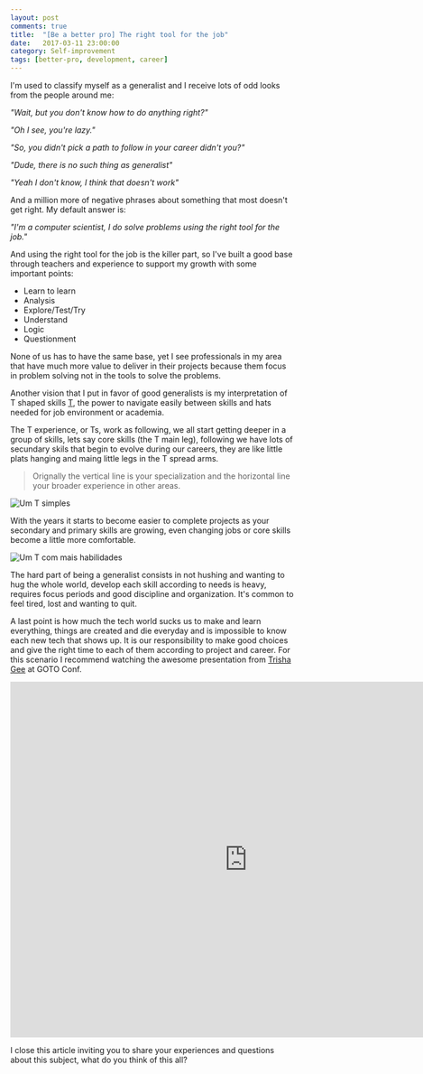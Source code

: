 ```yaml
---
layout: post
comments: true
title:  "[Be a better pro] The right tool for the job"
date:   2017-03-11 23:00:00
category: Self-improvement
tags: [better-pro, development, career]
---
```


I'm used to classify myself as a generalist and I receive lots of odd looks from the people around me:

*"Wait, but you don't know how to do anything right?"*

*"Oh I see, you're lazy."*

*"So, you didn't pick a path to follow in your career didn't you?"*

*"Dude, there is no such thing as generalist"*

*"Yeah I don't know, I think that doesn't work"*

And a million more of negative phrases about something that most doesn't get right. My default answer is:

*"I'm a computer scientist, I do solve problems using the right tool for the job."*

And using the right tool for the job is the killer part, so I've built a good base through teachers and experience to support my growth with some important points:
* Learn to learn
* Analysis
* Explore/Test/Try
* Understand
* Logic
* Questionment

None of us has to have the same base, yet I see professionals in my area that have much more value to deliver in their projects because them focus in problem solving not in the tools to solve the problems.

Another vision that I put in favor of good generalists is my interpretation of T shaped skills [T](https://www.google.ca/url?sa=t&rct=j&q=&esrc=s&source=web&cd=1&cad=rja&uact=8&ved=0ahUKEwjj4ZLJ2s3SAhUj6IMKHdHLB9EQFggaMAA&url=https%3A%2F%2Fen.wikipedia.org%2Fwiki%2FT-shaped_skills&usg=AFQjCNGvQPGomkZ_Nylh8qwn_72hROGKrw), the power to navigate easily between skills and hats needed for job environment or academia.

The T experience, or Ts, work as following, we all start getting deeper in a group of skills, lets say core skills (the T main leg), following we have lots of secundary skils that begin to evolve during our careers, they are like little plats hanging and maing little legs in the T spread arms.

> Orignally the vertical line is your specialization and the horizontal line your broader experience in other areas.

![Um T simples](http://vnavarro.com.br/assets/tshapedskills01.png)


With the years it starts to become easier to complete projects as your secondary and primary skills are growing, even changing jobs or core skills become a little more comfortable.

![Um T com mais habilidades](http://vnavarro.com.br/assets/tshapedskills02.png)

The hard part of being a generalist consists in not hushing and wanting to hug the whole world, develop each skill according to needs is heavy, requires focus periods and good discipline and organization. It's common to feel tired, lost and wanting to quit.

A last point is how much the tech world sucks us to make and learn everything, things are created and die everyday and is impossible to know each new tech that shows up. It is our responsibility to make good choices and give the right time to each of them according to project and career. For this scenario I recommend watching the awesome presentation from [Trisha Gee](https://twitter.com/trisha_gee) at GOTO Conf.

<iframe width="840" height="630" src="https://www.youtube.com/embed/qWKf3ROVgrY?list=PLEx5khR4g7PJDpyad03wgvzzTl5Gsww2b" frameborder="0" allowfullscreen></iframe>

I close this article inviting you to share your experiences and questions about this subject, what do you think of this all?